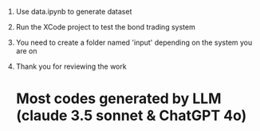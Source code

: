 1. Use data.ipynb to generate dataset
2. Run the XCode project to test the bond trading system
3. You need to create a folder named 'input' depending on the system you are on
4. Thank you for reviewing the work

   # Most codes generated by LLM (claude 3.5 sonnet & ChatGPT 4o)
